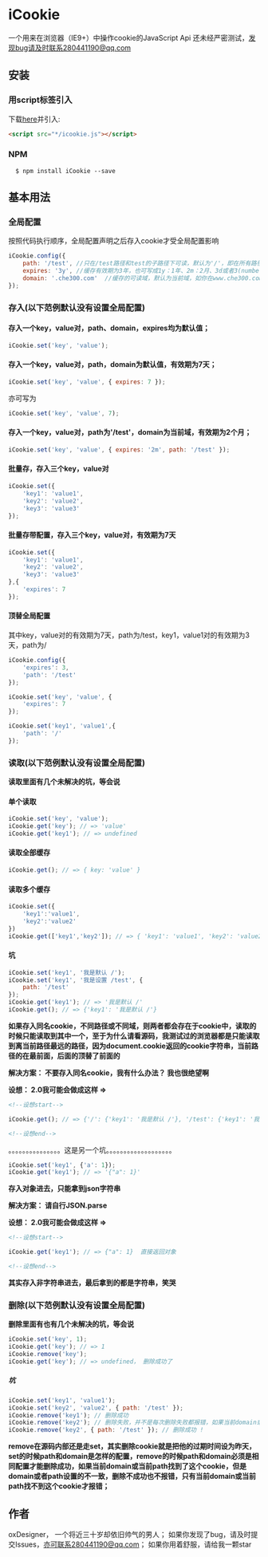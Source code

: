 # iCookie 

一个用来在浏览器（IE9+）中操作cookie的JavaScript Api
还未经严密测试，发现bug请及时联系280441190@qq.com

## 安装

### 用script标签引入

下载[here](https://github.com/oxDesigner/iCookie/blob/master/icookie.js)并引入:

``` html
<script src="*/icookie.js"></script>
```

### NPM
```
  $ npm install iCookie --save
```


## 基本用法


### 全局配置

按照代码执行顺序，全局配置声明之后存入cookie才受全局配置影响

``` javascript
iCookie.config({
	path: '/test', //只在/test路径和test的子路径下可读，默认为'/'，即在所有路径下可读；
	expires: '3y', //缓存有效期为3年，也可写成1y：1年、2m：2月、3d或者3(number)：3天、4h：4小时，默认为浏览器退出后缓存自动清除；
	domain: '.che300.com'  //缓存的可读域，默认为当前域，如你在www.che300.com下使用默认配置存入缓存，domain默认为www.che300.com；则只有在www.che300.com域名下才可以访问该缓存，若要让dingjia.che300.com也能访问该缓存，domain应该设为.che300.com，注意前面有“.”；
});
```



### 存入(以下范例默认没有设置全局配置)



#### 存入一个key，value对，path、domain，expires均为默认值；

``` javascript
iCookie.set('key', 'value');
```

#### 存入一个key，value对，path，domain为默认值，有效期为7天；

``` javascript
iCookie.set('key', 'value', { expires: 7 });
```
亦可写为
``` javascript
iCookie.set('key', 'value', 7);
```

#### 存入一个key，value对，path为'/test'，domain为当前域，有效期为2个月；

``` javascript
iCookie.set('key', 'value', { expires: '2m', path: '/test' });
```

#### 批量存，存入三个key，value对

``` javascript
iCookie.set({
	'key1': 'value1',
	'key2': 'value2',
	'key3': 'value3'
});
```

#### 批量存带配置，存入三个key，value对，有效期为7天

``` javascript
iCookie.set({
	'key1': 'value1',
	'key2': 'value2',
	'key3': 'value3'
},{
	'expires': 7
});
```

#### 顶替全局配置


其中key，value对的有效期为7天，path为/test，key1，value1对的有效期为3天，path为/

``` javascript
iCookie.config({
	'expires': 3,
	'path': '/test'
});

iCookie.set('key', 'value', {
	'expires': 7
});

iCookie.set('key1', 'value1',{
	'path': '/'
});
```



### 读取(以下范例默认没有设置全局配置)



**读取里面有几个未解决的坑，等会说** 

#### 单个读取

```javascript
iCookie.set('key', 'value');
iCookie.get('key'); // => 'value'
iCookie.get('key1'); // => undefined
```

#### 读取全部缓存

``` javascript
iCookie.get(); // => { key: 'value' }
```

#### 读取多个缓存

``` javascript
iCookie.set({
	'key1':'value1',
	'key2':'value2'
})
iCookie.get(['key1','key2']); // => { 'key1': 'value1', 'key2': 'value2' }
```

#### 坑

``` javascript
iCookie.set('key1', '我是默认 /');
iCookie.set('key1', '我是设置 /test', {
	path: '/test'
});
iCookie.get('key1'); // => '我是默认 /'
iCookie.get(); // => {'key1': '我是默认 /'}
```

**如果存入同名cookie，不同路径或不同域，则两者都会存在于cookie中，读取的时候只能读取到其中一个，至于为什么请看源码，我测试过的浏览器都是只能读取到离当前路径最远的路径，因为document.cookie返回的cookie字符串，当前路径的在最前面，后面的顶替了前面的**

**解决方案： 不要存入同名cookie，我有什么办法？ 我也很绝望啊**

**设想： 2.0我可能会做成这样 =>**

``` html
<!--设想start-->
```
``` javascript
iCookie.get(); // => {'/': {'key1': '我是默认 /'}, '/test': {'key1': '我是设置 /test'}}
```
``` html
<!--设想end-->
```

。。。。。。。。。。。。。。。这是另一个坑。。。。。。。。。。。。。。。。。。。

``` javascript
iCookie.set('key1', {'a': 1});
iCookie.get('key1'); // => '{"a": 1}'
```

**存入对象进去，只能拿到json字符串**

**解决方案： 请自行JSON.parse**

**设想： 2.0我可能会做成这样 =>**

``` html
<!--设想start-->
```
``` javascript
iCookie.get('key1'); // => {"a": 1}  直接返回对象
```
``` html
<!--设想end-->
```

**其实存入非字符串进去，最后拿到的都是字符串，笑哭**



### 删除(以下范例默认没有设置全局配置)



**删除里面有也有几个未解决的坑，等会说** 

``` javascript
iCookie.set('key', 1);
iCookie.get('key'); // => 1
iCookie.remove('key');
iCookie.get('key'); // => undefined， 删除成功了
```

##### 坑

```javascript
iCookie.set('key1', 'value1');
iCookie.set('key2', 'value2', { path: '/test' });
iCookie.remove('key1'); // 删除成功
iCookie.remove('key2'); // 删除失败，并不是每次删除失败都报错，如果当前domain或当前path找到了这个cookie，但是domain或者path设置的不一致，删除不成功也不报错，只有当前domain或当前path找不到这个cookie才报错；
iCookie.remove('key2', { path: '/test' }); // 删除成功 !
```

**remove在源码内部还是走set，其实删除cookie就是把他的过期时间设为昨天，set的时候path和domain是怎样的配置，remove的时候path和domain必须是相同配置才能删除成功，如果当前domain或当前path找到了这个cookie，但是domain或者path设置的不一致，删除不成功也不报错，只有当前domain或当前path找不到这个cookie才报错；**



## 作者



oxDesigner， 一个将近三十岁却依旧帅气的男人；
如果你发现了bug，请及时提交Issues，亦可联系280441190@qq.com；
如果你用着舒服，请给我一颗star